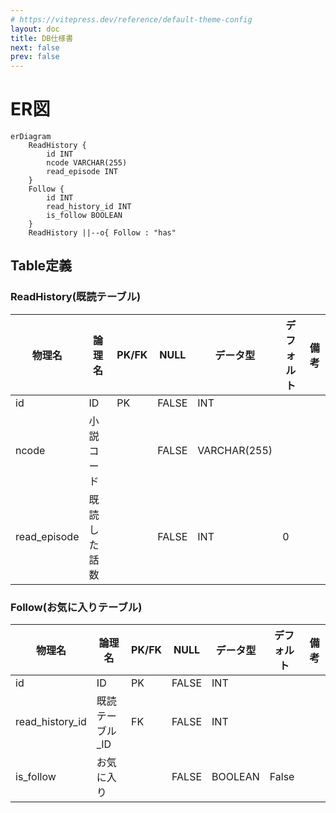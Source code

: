 ```yaml
---
# https://vitepress.dev/reference/default-theme-config
layout: doc
title: DB仕様書
next: false
prev: false
---
```


# ER図

```mermaid
erDiagram
    ReadHistory {
        id INT
        ncode VARCHAR(255)
        read_episode INT
    }
    Follow {
        id INT
        read_history_id INT
        is_follow BOOLEAN
    }
    ReadHistory ||--o{ Follow : "has"

```

## Table定義
### ReadHistory(既読テーブル)
| 物理名 | 論理名 | PK/FK | NULL | データ型 |デフォルト| 備考|
| --- | --- | --- | --- | --- | --- | --- |
| id | ID | PK | FALSE | INT | ||
| ncode | 小説コード | | FALSE | VARCHAR(255) |||
| read_episode | 既読した話数 | | FALSE | INT | 0 ||

### Follow(お気に入りテーブル)
| 物理名 | 論理名 | PK/FK | NULL | データ型 |デフォルト| 備考|
| --- | --- | --- | --- | --- | --- | --- |
| id | ID | PK | FALSE | INT | ||
| read_history_id | 既読テーブル_ID | FK | FALSE | INT | ||
| is_follow | お気に入り | | FALSE | BOOLEAN |False||